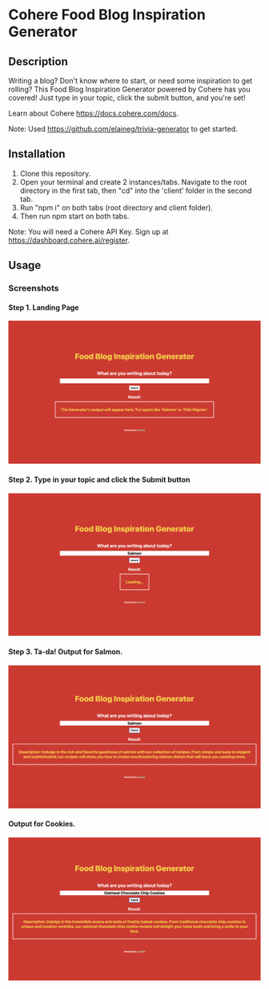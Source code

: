 # Cohere Food Blog Inspiration Generator 

## Description

Writing a blog? Don't know where to start, or need some inspiration to get rolling? This Food Blog Inspiration Generator powered by Cohere has you covered! Just type in your topic, click the submit button, and you're set!

Learn about Cohere https://docs.cohere.com/docs. 

Note: Used https://github.com/elaineg/trivia-generator to get started. 

## Installation

1. Clone this repository. 
2. Open your terminal and create 2 instances/tabs. Navigate to the root directory in the first tab, then "cd" into the 'client' folder in the second tab. 
3. Run "npm i" on both tabs (root directory and client folder).
4. Then run npm start on both tabs.

Note: You will need a Cohere API Key. Sign up at https://dashboard.cohere.ai/register.

## Usage

### Screenshots

#### Step 1. Landing Page ####
![Landing Page](assets/screenshots/1-Landing-Page.png)

#### Step 2. Type in your topic and click the Submit button ####
![Playlist ID](assets/screenshots/2-Loading-State.png)

#### Step 3. Ta-da! Output for Salmon.  ####
![Output-Salmon](assets/screenshots/3-Output-Salmon.png)

#### Output for Cookies. ####
![Output-Cookies](assets/screenshots/4-Output-Cookies.png)
